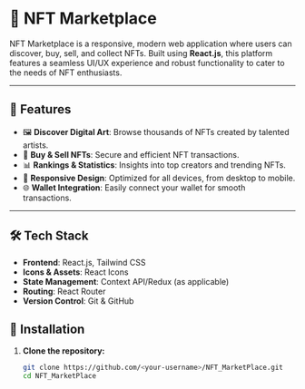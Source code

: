 # 🚀 NFT Marketplace

NFT Marketplace is a responsive, modern web application where users can discover, buy, sell, and collect NFTs. Built using **React.js**, this platform features a seamless UI/UX experience and robust functionality to cater to the needs of NFT enthusiasts.

---

## 🌟 Features

- 🖼 **Discover Digital Art**: Browse thousands of NFTs created by talented artists.
- 💸 **Buy & Sell NFTs**: Secure and efficient NFT transactions.
- 📊 **Rankings & Statistics**: Insights into top creators and trending NFTs.
- 📱 **Responsive Design**: Optimized for all devices, from desktop to mobile.
- 🌐 **Wallet Integration**: Easily connect your wallet for smooth transactions.

---

## 🛠️ Tech Stack

- **Frontend**: React.js, Tailwind CSS
- **Icons & Assets**: React Icons
- **State Management**: Context API/Redux (as applicable)
- **Routing**: React Router
- **Version Control**: Git & GitHub



## 🚀 Installation

1. **Clone the repository:**
   ```bash
   git clone https://github.com/<your-username>/NFT_MarketPlace.git
   cd NFT_MarketPlace
